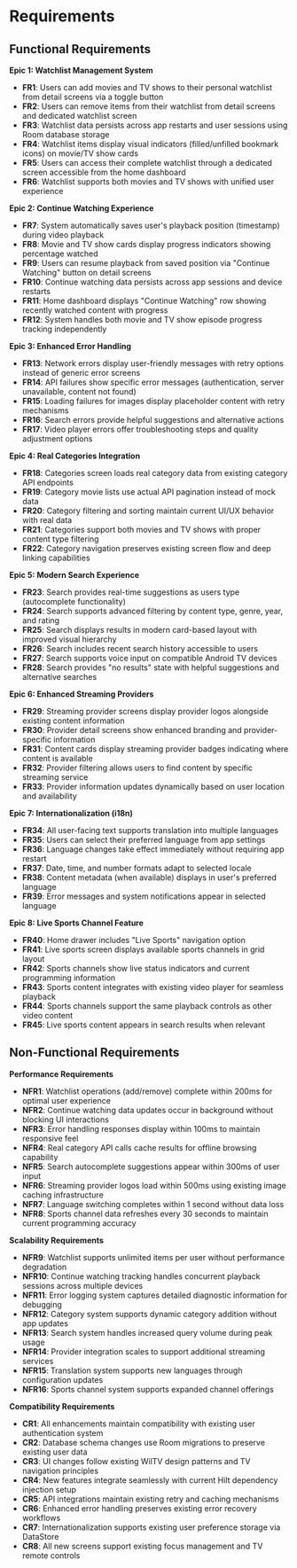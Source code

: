 # Requirements

## Functional Requirements

**Epic 1: Watchlist Management System**
- **FR1**: Users can add movies and TV shows to their personal watchlist from detail screens via a toggle button
- **FR2**: Users can remove items from their watchlist from detail screens and dedicated watchlist screen
- **FR3**: Watchlist data persists across app restarts and user sessions using Room database storage
- **FR4**: Watchlist items display visual indicators (filled/unfilled bookmark icons) on movie/TV show cards
- **FR5**: Users can access their complete watchlist through a dedicated screen accessible from the home dashboard
- **FR6**: Watchlist supports both movies and TV shows with unified user experience

**Epic 2: Continue Watching Experience**
- **FR7**: System automatically saves user's playback position (timestamp) during video playback
- **FR8**: Movie and TV show cards display progress indicators showing percentage watched
- **FR9**: Users can resume playback from saved position via "Continue Watching" button on detail screens
- **FR10**: Continue watching data persists across app sessions and device restarts
- **FR11**: Home dashboard displays "Continue Watching" row showing recently watched content with progress
- **FR12**: System handles both movie and TV show episode progress tracking independently

**Epic 3: Enhanced Error Handling**
- **FR13**: Network errors display user-friendly messages with retry options instead of generic error screens
- **FR14**: API failures show specific error messages (authentication, server unavailable, content not found)
- **FR15**: Loading failures for images display placeholder content with retry mechanisms
- **FR16**: Search errors provide helpful suggestions and alternative actions
- **FR17**: Video player errors offer troubleshooting steps and quality adjustment options

**Epic 4: Real Categories Integration**
- **FR18**: Categories screen loads real category data from existing category API endpoints
- **FR19**: Category movie lists use actual API pagination instead of mock data
- **FR20**: Category filtering and sorting maintain current UI/UX behavior with real data
- **FR21**: Categories support both movies and TV shows with proper content type filtering
- **FR22**: Category navigation preserves existing screen flow and deep linking capabilities

**Epic 5: Modern Search Experience**
- **FR23**: Search provides real-time suggestions as users type (autocomplete functionality)
- **FR24**: Search supports advanced filtering by content type, genre, year, and rating
- **FR25**: Search displays results in modern card-based layout with improved visual hierarchy
- **FR26**: Search includes recent search history accessible to users
- **FR27**: Search supports voice input on compatible Android TV devices
- **FR28**: Search provides "no results" state with helpful suggestions and alternative searches

**Epic 6: Enhanced Streaming Providers**
- **FR29**: Streaming provider screens display provider logos alongside existing content information
- **FR30**: Provider detail screens show enhanced branding and provider-specific information
- **FR31**: Content cards display streaming provider badges indicating where content is available
- **FR32**: Provider filtering allows users to find content by specific streaming service
- **FR33**: Provider information updates dynamically based on user location and availability

**Epic 7: Internationalization (i18n)**
- **FR34**: All user-facing text supports translation into multiple languages
- **FR35**: Users can select their preferred language from app settings
- **FR36**: Language changes take effect immediately without requiring app restart
- **FR37**: Date, time, and number formats adapt to selected locale
- **FR38**: Content metadata (when available) displays in user's preferred language
- **FR39**: Error messages and system notifications appear in selected language

**Epic 8: Live Sports Channel Feature**
- **FR40**: Home drawer includes "Live Sports" navigation option
- **FR41**: Live sports screen displays available sports channels in grid layout
- **FR42**: Sports channels show live status indicators and current programming information
- **FR43**: Sports content integrates with existing video player for seamless playback
- **FR44**: Sports channels support the same playback controls as other video content
- **FR45**: Live sports content appears in search results when relevant

## Non-Functional Requirements

**Performance Requirements**
- **NFR1**: Watchlist operations (add/remove) complete within 200ms for optimal user experience
- **NFR2**: Continue watching data updates occur in background without blocking UI interactions
- **NFR3**: Error handling responses display within 100ms to maintain responsive feel
- **NFR4**: Real category API calls cache results for offline browsing capability
- **NFR5**: Search autocomplete suggestions appear within 300ms of user input
- **NFR6**: Streaming provider logos load within 500ms using existing image caching infrastructure
- **NFR7**: Language switching completes within 1 second without data loss
- **NFR8**: Sports channel data refreshes every 30 seconds to maintain current programming accuracy

**Scalability Requirements**
- **NFR9**: Watchlist supports unlimited items per user without performance degradation
- **NFR10**: Continue watching tracking handles concurrent playback sessions across multiple devices
- **NFR11**: Error logging system captures detailed diagnostic information for debugging
- **NFR12**: Category system supports dynamic category addition without app updates
- **NFR13**: Search system handles increased query volume during peak usage
- **NFR14**: Provider integration scales to support additional streaming services
- **NFR15**: Translation system supports new languages through configuration updates
- **NFR16**: Sports channel system supports expanded channel offerings

**Compatibility Requirements**
- **CR1**: All enhancements maintain compatibility with existing user authentication system
- **CR2**: Database schema changes use Room migrations to preserve existing user data
- **CR3**: UI changes follow existing WilTV design patterns and TV navigation principles
- **CR4**: New features integrate seamlessly with current Hilt dependency injection setup
- **CR5**: API integrations maintain existing retry and caching mechanisms
- **CR6**: Enhanced error handling preserves existing error recovery workflows
- **CR7**: Internationalization supports existing user preference storage via DataStore
- **CR8**: All new screens support existing focus management and TV remote controls
